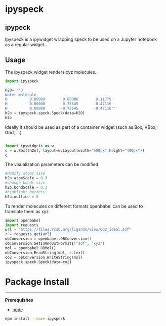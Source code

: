ipyspeck
===============================

## ipypeck

Ipyspeck is a ipywidget wrapping speck to be used on a Jupyter notebook as a regular widget.

## Usage

The ipyspeck widget renders xyz molecules.

```python
import ipyspeck

H2O='''3
Water molecule
O          0.00000        0.00000        0.11779
H          0.00000        0.75545       -0.47116
H          0.00000       -0.75545       -0.47116'''
h2o = ipyspeck.speck.Speck(data=H2O)
h2o
```

Ideally it should be used as part of a container widget (such as Box, VBox, Grid, ...)


```python

import ipywidgets as w
c = w.Box([h2o], layout=w.Layout(width="600px",height="400px"))
c
```

The visualization parameters can be modified
```python
#Modify atoms size
h2o.atomScale = 0.3
#change bonds size
h2o.bondScale = 0.3
#highlight borders
h2o.outline = 0
```

To render molecules on different formats  openbabel can be used to translate them as xyz

```python
import openbabel
import requests
url = "https://files.rcsb.org/ligands/view/CO2_ideal.sdf"
r = requests.get(url)
obConversion = openbabel.OBConversion()
obConversion.SetInAndOutFormats("sdf", "xyz")
mol = openbabel.OBMol()
obConversion.ReadString(mol, r.text)
co2 = obConversion.WriteString(mol)
ipyspeck.speck.Speck(data=co2)
```


# Package Install
---------------

**Prerequisites**
- [node](http://nodejs.org/)

```bash
npm install --save ipyspeck
```
